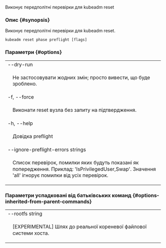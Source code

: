 
Виконує передполітні перевірки для kubeadm reset

### Опис {#synopsis}

Виконує передполітні перевірки для kubeadm reset.

```shell
kubeadm reset phase preflight [flags]
```

### Параметри {#options}

<table style="width: 100%; table-layout: fixed;">
    <colgroup>
        <col span="1" style="width: 10px;" />
        <col span="1" />
    </colgroup>
    <tbody>
        <tr>
            <td colspan="2">--dry-run</td>
        </tr>
        <tr>
            <td></td>
            <td style="line-height: 130%; word-wrap: break-word;"><p>Не застосовувати жодних змін; просто вивести, що буде зроблено.</p></td>
        </tr>
        <tr>
            <td colspan="2">-f, --force</td>
        </tr>
        <tr>
            <td></td>
            <td style="line-height: 130%; word-wrap: break-word;"><p>Виконати reset вузла без запиту на підтвердження.</p></td>
        </tr>
        <tr>
            <td colspan="2">-h, --help</td>
        </tr>
        <tr>
            <td></td>
            <td style="line-height: 130%; word-wrap: break-word;"><p>Довідка preflight</p></td>
        </tr>
        <tr>
            <td colspan="2">--ignore-preflight-errors strings</td>
        </tr>
        <tr>
            <td></td>
            <td style="line-height: 130%; word-wrap: break-word;"><p>Список перевірок, помилки яких будуть показані як попередження. Приклад: 'IsPrivilegedUser,Swap'. Значення 'all' ігнорує помилки від усіх перевірок.</p></td>
        </tr>
    </tbody>
</table>

### Параметри успадковані від батьківських команд {#options-inherited-from-parent-commands}

<table style="width: 100%; table-layout: fixed;">
    <colgroup>
        <col span="1" style="width: 10px;" />
        <col span="1" />
    </colgroup>
    <tbody>
        <tr>
            <td colspan="2">--rootfs string</td>
        </tr>
        <tr>
            <td></td>
            <td style="line-height: 130%; word-wrap: break-word;"><p>[EXPERIMENTAL] Шлях до реальної кореневої файлової системи хоста.</p></td>
        </tr>
    </tbody>
</table>
